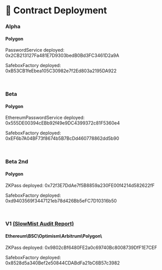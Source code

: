 # 📜 Contract Deployment

### Alpha

#### Polygon
PasswordService deployed: 0x2CB213127Fa481E7D9303bedB0Bd3FC3461D2a9A

SafeboxFactory deployed: 0xB53CB1feEbea105C30982e7f2Ed803a2195DA922

<br>

### Beta

#### Polygon

EthereumPasswordService deployed: 0x555DE00394cEBb92f49e9DC4399372c81F5360e4

SafeboxFactory deployed: 0xEF6b7A04BF73f8674b5B7BcDd460778862dd5b90

<br>

### Beta 2nd

#### Polygon

ZKPass deployed: 0x72f3E7DdAe7f5B8859a230FE00f4214d582622fF

SafeboxFactory deployed: 0xd9403569f3447121eb78d426Bb5eFC7D10316b50

<br>

### V1 [(SlowMist Audit Report)](images/SlowMistAuditReport-ZKSAFE.pdf)

#### Ethereum\BSC\Optimism\Arbitrum\Polygon\

ZKPass deployed: 0x9802cBf6480FE2a0c69740Bc8008739DfF1E7CEF

SafeboxFactory deployed: 0x8528d5a340Bef2e50844CDABdFa21bC6B57c3982



